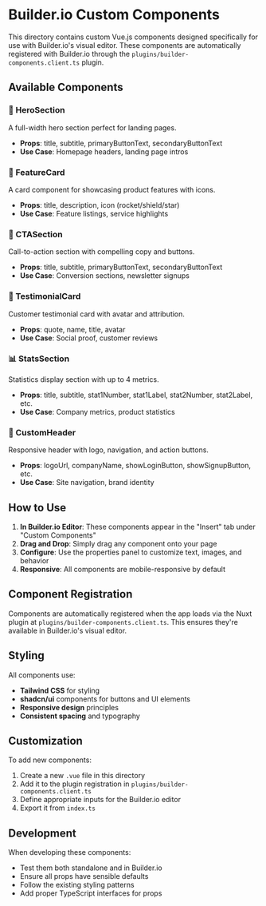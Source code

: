 # Builder.io Custom Components

This directory contains custom Vue.js components designed specifically for use with Builder.io's visual editor. These components are automatically registered with Builder.io through the `plugins/builder-components.client.ts` plugin.

## Available Components

### 🚀 HeroSection

A full-width hero section perfect for landing pages.

- **Props**: title, subtitle, primaryButtonText, secondaryButtonText
- **Use Case**: Homepage headers, landing page intros

### 🎯 FeatureCard

A card component for showcasing product features with icons.

- **Props**: title, description, icon (rocket/shield/star)
- **Use Case**: Feature listings, service highlights

### 📢 CTASection

Call-to-action section with compelling copy and buttons.

- **Props**: title, subtitle, primaryButtonText, secondaryButtonText
- **Use Case**: Conversion sections, newsletter signups

### 💬 TestimonialCard

Customer testimonial card with avatar and attribution.

- **Props**: quote, name, title, avatar
- **Use Case**: Social proof, customer reviews

### 📊 StatsSection

Statistics display section with up to 4 metrics.

- **Props**: title, subtitle, stat1Number, stat1Label, stat2Number, stat2Label, etc.
- **Use Case**: Company metrics, product statistics

### 🧭 CustomHeader

Responsive header with logo, navigation, and action buttons.

- **Props**: logoUrl, companyName, showLoginButton, showSignupButton, etc.
- **Use Case**: Site navigation, brand identity

## How to Use

1. **In Builder.io Editor**: These components appear in the "Insert" tab under "Custom Components"
2. **Drag and Drop**: Simply drag any component onto your page
3. **Configure**: Use the properties panel to customize text, images, and behavior
4. **Responsive**: All components are mobile-responsive by default

## Component Registration

Components are automatically registered when the app loads via the Nuxt plugin at `plugins/builder-components.client.ts`. This ensures they're available in Builder.io's visual editor.

## Styling

All components use:

- **Tailwind CSS** for styling
- **shadcn/ui** components for buttons and UI elements
- **Responsive design** principles
- **Consistent spacing** and typography

## Customization

To add new components:

1. Create a new `.vue` file in this directory
2. Add it to the plugin registration in `plugins/builder-components.client.ts`
3. Define appropriate inputs for the Builder.io editor
4. Export it from `index.ts`

## Development

When developing these components:

- Test them both standalone and in Builder.io
- Ensure all props have sensible defaults
- Follow the existing styling patterns
- Add proper TypeScript interfaces for props
